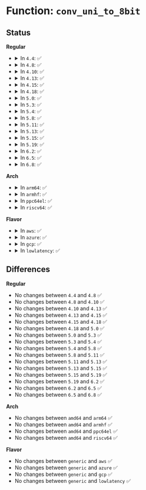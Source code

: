 # Function: <code>conv_uni_to_8bit</code>

## Status
<b>Regular</b>
<ul>
<li>
<details>
<summary>In <code>4.4</code>: ✅</summary>

```c
int conv_uni_to_8bit(u32 uni);
```

**Collision:** Unique Global

**Inline:** No

**Transformation:** False

**Instances:**

```
In drivers/tty/vt/consolemap.c (ffffffff814f62c0)
Location: drivers/tty/vt/consolemap.c:789
Inline: False
Direct callers:
  - drivers/tty/vt/keyboard.c:handle_diacr
  - drivers/tty/vt/keyboard.c:fn_enter
  - drivers/tty/vt/keyboard.c:vt_do_diacrit
  - drivers/tty/vt/keyboard.c:vt_do_diacrit
  - drivers/tty/vt/keyboard.c:vt_do_diacrit
```
**Symbols:**

```
ffffffff814f62c0-ffffffff814f62fd: conv_uni_to_8bit (STB_GLOBAL)
```
</details>
</li>
<li>
<details>
<summary>In <code>4.8</code>: ✅</summary>

```c
int conv_uni_to_8bit(u32 uni);
```

**Collision:** Unique Global

**Inline:** No

**Transformation:** False

**Instances:**

```
In drivers/tty/vt/consolemap.c (ffffffff81546e20)
Location: drivers/tty/vt/consolemap.c:788
Inline: False
Direct callers:
  - drivers/tty/vt/keyboard.c:vt_do_diacrit
  - drivers/tty/vt/keyboard.c:vt_do_diacrit
  - drivers/tty/vt/keyboard.c:vt_do_diacrit
  - drivers/tty/vt/keyboard.c:fn_enter
  - drivers/tty/vt/keyboard.c:handle_diacr
```
**Symbols:**

```
ffffffff81546e20-ffffffff81546e65: conv_uni_to_8bit (STB_GLOBAL)
```
</details>
</li>
<li>
<details>
<summary>In <code>4.10</code>: ✅</summary>

```c
int conv_uni_to_8bit(u32 uni);
```

**Collision:** Unique Global

**Inline:** No

**Transformation:** False

**Instances:**

```
In drivers/tty/vt/consolemap.c (ffffffff815734f0)
Location: drivers/tty/vt/consolemap.c:821
Inline: False
Direct callers:
  - drivers/tty/vt/keyboard.c:vt_do_diacrit
  - drivers/tty/vt/keyboard.c:vt_do_diacrit
  - drivers/tty/vt/keyboard.c:vt_do_diacrit
  - drivers/tty/vt/keyboard.c:fn_enter
  - drivers/tty/vt/keyboard.c:handle_diacr
```
**Symbols:**

```
ffffffff815734f0-ffffffff81573535: conv_uni_to_8bit (STB_GLOBAL)
```
</details>
</li>
<li>
<details>
<summary>In <code>4.13</code>: ✅</summary>

```c
int conv_uni_to_8bit(u32 uni);
```

**Collision:** Unique Global

**Inline:** No

**Transformation:** False

**Instances:**

```
In drivers/tty/vt/consolemap.c (ffffffff81587580)
Location: drivers/tty/vt/consolemap.c:797
Inline: False
Direct callers:
  - drivers/tty/vt/keyboard.c:vt_do_diacrit
  - drivers/tty/vt/keyboard.c:vt_do_diacrit
  - drivers/tty/vt/keyboard.c:vt_do_diacrit
  - drivers/tty/vt/keyboard.c:fn_enter
  - drivers/tty/vt/keyboard.c:handle_diacr
```
**Symbols:**

```
ffffffff81587580-ffffffff815875c5: conv_uni_to_8bit (STB_GLOBAL)
```
</details>
</li>
<li>
<details>
<summary>In <code>4.15</code>: ✅</summary>

```c
int conv_uni_to_8bit(u32 uni);
```

**Collision:** Unique Global

**Inline:** No

**Transformation:** False

**Instances:**

```
In drivers/tty/vt/consolemap.c (ffffffff815ec080)
Location: drivers/tty/vt/consolemap.c:798
Inline: False
Direct callers:
  - drivers/tty/vt/keyboard.c:vt_do_diacrit
  - drivers/tty/vt/keyboard.c:vt_do_diacrit
  - drivers/tty/vt/keyboard.c:vt_do_diacrit
  - drivers/tty/vt/keyboard.c:fn_enter
  - drivers/tty/vt/keyboard.c:handle_diacr
```
**Symbols:**

```
ffffffff815ec080-ffffffff815ec0c5: conv_uni_to_8bit (STB_GLOBAL)
```
</details>
</li>
<li>
<details>
<summary>In <code>4.18</code>: ✅</summary>

```c
int conv_uni_to_8bit(u32 uni);
```

**Collision:** Unique Global

**Inline:** No

**Transformation:** False

**Instances:**

```
In drivers/tty/vt/consolemap.c (ffffffff816252e0)
Location: drivers/tty/vt/consolemap.c:799
Inline: False
Direct callers:
  - drivers/tty/vt/keyboard.c:vt_do_diacrit
  - drivers/tty/vt/keyboard.c:vt_do_diacrit
  - drivers/tty/vt/keyboard.c:vt_do_diacrit
  - drivers/tty/vt/keyboard.c:fn_enter
  - drivers/tty/vt/keyboard.c:handle_diacr
```
**Symbols:**

```
ffffffff816252e0-ffffffff81625325: conv_uni_to_8bit (STB_GLOBAL)
```
</details>
</li>
<li>
<details>
<summary>In <code>5.0</code>: ✅</summary>

```c
int conv_uni_to_8bit(u32 uni);
```

**Collision:** Unique Global

**Inline:** No

**Transformation:** False

**Instances:**

```
In drivers/tty/vt/consolemap.c (ffffffff816427d0)
Location: drivers/tty/vt/consolemap.c:799
Inline: False
Direct callers:
  - drivers/tty/vt/keyboard.c:vt_do_diacrit
  - drivers/tty/vt/keyboard.c:vt_do_diacrit
  - drivers/tty/vt/keyboard.c:vt_do_diacrit
  - drivers/tty/vt/keyboard.c:fn_enter
  - drivers/tty/vt/keyboard.c:handle_diacr
```
**Symbols:**

```
ffffffff816427d0-ffffffff81642815: conv_uni_to_8bit (STB_GLOBAL)
```
</details>
</li>
<li>
<details>
<summary>In <code>5.3</code>: ✅</summary>

```c
int conv_uni_to_8bit(u32 uni);
```

**Collision:** Unique Global

**Inline:** No

**Transformation:** False

**Instances:**

```
In drivers/tty/vt/consolemap.c (ffffffff81676d70)
Location: drivers/tty/vt/consolemap.c:799
Inline: False
Direct callers:
  - drivers/tty/vt/keyboard.c:vt_do_diacrit
  - drivers/tty/vt/keyboard.c:vt_do_diacrit
  - drivers/tty/vt/keyboard.c:vt_do_diacrit
  - drivers/tty/vt/keyboard.c:fn_enter
  - drivers/tty/vt/keyboard.c:handle_diacr
```
**Symbols:**

```
ffffffff81676d70-ffffffff81676db5: conv_uni_to_8bit (STB_GLOBAL)
```
</details>
</li>
<li>
<details>
<summary>In <code>5.4</code>: ✅</summary>

```c
int conv_uni_to_8bit(u32 uni);
```

**Collision:** Unique Global

**Inline:** No

**Transformation:** False

**Instances:**

```
In drivers/tty/vt/consolemap.c (ffffffff81699510)
Location: drivers/tty/vt/consolemap.c:799
Inline: False
Direct callers:
  - drivers/tty/vt/keyboard.c:vt_do_diacrit
  - drivers/tty/vt/keyboard.c:vt_do_diacrit
  - drivers/tty/vt/keyboard.c:vt_do_diacrit
  - drivers/tty/vt/keyboard.c:fn_enter
  - drivers/tty/vt/keyboard.c:handle_diacr
```
**Symbols:**

```
ffffffff81699510-ffffffff81699555: conv_uni_to_8bit (STB_GLOBAL)
```
</details>
</li>
<li>
<details>
<summary>In <code>5.8</code>: ✅</summary>

```c
int conv_uni_to_8bit(u32 uni);
```

**Collision:** Unique Global

**Inline:** No

**Transformation:** False

**Instances:**

```
In drivers/tty/vt/consolemap.c (ffffffff8174b8f0)
Location: drivers/tty/vt/consolemap.c:799
Inline: False
Direct callers:
  - drivers/tty/vt/keyboard.c:vt_do_diacrit
  - drivers/tty/vt/keyboard.c:vt_do_diacrit
  - drivers/tty/vt/keyboard.c:vt_do_diacrit
  - drivers/tty/vt/keyboard.c:fn_enter
  - drivers/tty/vt/keyboard.c:handle_diacr
```
**Symbols:**

```
ffffffff8174b8f0-ffffffff8174b935: conv_uni_to_8bit (STB_GLOBAL)
```
</details>
</li>
<li>
<details>
<summary>In <code>5.11</code>: ✅</summary>

```c
int conv_uni_to_8bit(u32 uni);
```

**Collision:** Unique Global

**Inline:** No

**Transformation:** False

**Instances:**

```
In drivers/tty/vt/consolemap.c (ffffffff81767000)
Location: drivers/tty/vt/consolemap.c:798
Inline: False
Direct callers:
  - drivers/tty/vt/keyboard.c:vt_do_diacrit
  - drivers/tty/vt/keyboard.c:vt_do_diacrit
  - drivers/tty/vt/keyboard.c:vt_do_diacrit
  - drivers/tty/vt/keyboard.c:fn_enter
  - drivers/tty/vt/keyboard.c:handle_diacr
```
**Symbols:**

```
ffffffff81767000-ffffffff81767045: conv_uni_to_8bit (STB_GLOBAL)
```
</details>
</li>
<li>
<details>
<summary>In <code>5.13</code>: ✅</summary>

```c
int conv_uni_to_8bit(u32 uni);
```

**Collision:** Unique Global

**Inline:** No

**Transformation:** False

**Instances:**

```
In drivers/tty/vt/consolemap.c (ffffffff8174ac40)
Location: drivers/tty/vt/consolemap.c:798
Inline: False
Direct callers:
  - drivers/tty/vt/keyboard.c:vt_do_diacrit
  - drivers/tty/vt/keyboard.c:vt_do_diacrit
  - drivers/tty/vt/keyboard.c:vt_do_diacrit
  - drivers/tty/vt/keyboard.c:fn_enter
  - drivers/tty/vt/keyboard.c:handle_diacr
```
**Symbols:**

```
ffffffff8174ac40-ffffffff8174ac85: conv_uni_to_8bit (STB_GLOBAL)
```
</details>
</li>
<li>
<details>
<summary>In <code>5.15</code>: ✅</summary>

```c
int conv_uni_to_8bit(u32 uni);
```

**Collision:** Unique Global

**Inline:** No

**Transformation:** False

**Instances:**

```
In drivers/tty/vt/consolemap.c (ffffffff817cc540)
Location: drivers/tty/vt/consolemap.c:798
Inline: False
Direct callers:
  - drivers/tty/vt/keyboard.c:vt_do_diacrit
  - drivers/tty/vt/keyboard.c:vt_do_diacrit
  - drivers/tty/vt/keyboard.c:vt_do_diacrit
  - drivers/tty/vt/keyboard.c:fn_enter
  - drivers/tty/vt/keyboard.c:handle_diacr
```
**Symbols:**

```
ffffffff817cc540-ffffffff817cc5e9: conv_uni_to_8bit (STB_GLOBAL)
```
</details>
</li>
<li>
<details>
<summary>In <code>5.19</code>: ✅</summary>

```c
int conv_uni_to_8bit(u32 uni);
```

**Collision:** Unique Global

**Inline:** No

**Transformation:** False

**Instances:**

```
In drivers/tty/vt/consolemap.c (ffffffff81909f00)
Location: drivers/tty/vt/consolemap.c:798
Inline: False
Direct callers:
  - drivers/tty/vt/keyboard.c:vt_do_diacrit
  - drivers/tty/vt/keyboard.c:vt_do_diacrit
  - drivers/tty/vt/keyboard.c:vt_do_diacrit
  - drivers/tty/vt/keyboard.c:fn_enter
  - drivers/tty/vt/keyboard.c:handle_diacr
```
**Symbols:**

```
ffffffff81909f00-ffffffff81909fb4: conv_uni_to_8bit (STB_GLOBAL)
```
</details>
</li>
<li>
<details>
<summary>In <code>6.2</code>: ✅</summary>

```c
int conv_uni_to_8bit(u32 uni);
```

**Collision:** Unique Global

**Inline:** No

**Transformation:** False

**Instances:**

```
In drivers/tty/vt/consolemap.c (ffffffff81a64600)
Location: drivers/tty/vt/consolemap.c:853
Inline: False
Direct callers:
  - drivers/tty/vt/keyboard.c:vt_do_diacrit
  - drivers/tty/vt/keyboard.c:vt_do_diacrit
  - drivers/tty/vt/keyboard.c:vt_do_diacrit
  - drivers/tty/vt/keyboard.c:fn_enter
  - drivers/tty/vt/keyboard.c:handle_diacr
```
**Symbols:**

```
ffffffff81a64600-ffffffff81a646c4: conv_uni_to_8bit (STB_GLOBAL)
```
</details>
</li>
<li>
<details>
<summary>In <code>6.5</code>: ✅</summary>

```c
int conv_uni_to_8bit(u32 uni);
```

**Collision:** Unique Global

**Inline:** No

**Transformation:** False

**Instances:**

```
In drivers/tty/vt/consolemap.c (ffffffff81aaecb0)
Location: drivers/tty/vt/consolemap.c:853
Inline: False
Direct callers:
  - drivers/tty/vt/keyboard.c:vt_do_diacrit
  - drivers/tty/vt/keyboard.c:vt_do_diacrit
  - drivers/tty/vt/keyboard.c:vt_do_diacrit
  - drivers/tty/vt/keyboard.c:fn_enter
  - drivers/tty/vt/keyboard.c:handle_diacr
```
**Symbols:**

```
ffffffff81aaecb0-ffffffff81aaed74: conv_uni_to_8bit (STB_GLOBAL)
```
</details>
</li>
<li>
<details>
<summary>In <code>6.8</code>: ✅</summary>

```c
int conv_uni_to_8bit(u32 uni);
```

**Collision:** Unique Global

**Inline:** No

**Transformation:** False

**Instances:**

```
In drivers/tty/vt/consolemap.c (ffffffff81b019a0)
Location: drivers/tty/vt/consolemap.c:853
Inline: False
Direct callers:
  - drivers/tty/vt/keyboard.c:vt_do_diacrit
  - drivers/tty/vt/keyboard.c:vt_do_diacrit
  - drivers/tty/vt/keyboard.c:vt_do_diacrit
  - drivers/tty/vt/keyboard.c:fn_enter
  - drivers/tty/vt/keyboard.c:handle_diacr
```
**Symbols:**

```
ffffffff81b019a0-ffffffff81b01a64: conv_uni_to_8bit (STB_GLOBAL)
```
</details>
</li>
</ul>
<b>Arch</b>
<ul>
<li>
<details>
<summary>In <code>arm64</code>: ✅</summary>

```c
int conv_uni_to_8bit(u32 uni);
```

**Collision:** Unique Global

**Inline:** No

**Transformation:** False

**Instances:**

```
In drivers/tty/vt/consolemap.c (ffff8000108703d0)
Location: drivers/tty/vt/consolemap.c:799
Inline: False
Direct callers:
  - drivers/tty/vt/keyboard.c:vt_do_diacrit
  - drivers/tty/vt/keyboard.c:vt_do_diacrit
  - drivers/tty/vt/keyboard.c:vt_do_diacrit
  - drivers/tty/vt/keyboard.c:fn_enter
  - drivers/tty/vt/keyboard.c:handle_diacr
```
**Symbols:**

```
ffff8000108703d0-ffff800010870448: conv_uni_to_8bit (STB_GLOBAL)
```
</details>
</li>
<li>
<details>
<summary>In <code>armhf</code>: ✅</summary>

```c
int conv_uni_to_8bit(u32 uni);
```

**Collision:** Unique Global

**Inline:** No

**Transformation:** False

**Instances:**

```
In drivers/tty/vt/consolemap.c (c09735cc)
Location: drivers/tty/vt/consolemap.c:799
Inline: False
Direct callers:
  - drivers/tty/vt/keyboard.c:vt_do_diacrit
  - drivers/tty/vt/keyboard.c:vt_do_diacrit
  - drivers/tty/vt/keyboard.c:vt_do_diacrit
  - drivers/tty/vt/keyboard.c:fn_enter
  - drivers/tty/vt/keyboard.c:handle_diacr
```
**Symbols:**

```
c09735cc-c0973634: conv_uni_to_8bit (STB_GLOBAL)
```
</details>
</li>
<li>
<details>
<summary>In <code>ppc64el</code>: ✅</summary>

```c
int conv_uni_to_8bit(u32 uni);
```

**Collision:** Unique Global

**Inline:** No

**Transformation:** False

**Instances:**

```
In drivers/tty/vt/consolemap.c (c000000000910300)
Location: drivers/tty/vt/consolemap.c:799
Inline: False
Direct callers:
  - drivers/tty/vt/keyboard.c:vt_do_diacrit
  - drivers/tty/vt/keyboard.c:vt_do_diacrit
  - drivers/tty/vt/keyboard.c:vt_do_diacrit
  - drivers/tty/vt/keyboard.c:fn_enter
  - drivers/tty/vt/keyboard.c:handle_diacr
```
**Symbols:**

```
c000000000910300-c00000000091037c: conv_uni_to_8bit (STB_GLOBAL)
```
</details>
</li>
<li>
<details>
<summary>In <code>riscv64</code>: ✅</summary>

```c
int conv_uni_to_8bit(u32 uni);
```

**Collision:** Unique Global

**Inline:** No

**Transformation:** False

**Instances:**

```
In drivers/tty/vt/consolemap.c (ffffffe000542710)
Location: drivers/tty/vt/consolemap.c:799
Inline: False
Direct callers:
  - drivers/tty/vt/keyboard.c:vt_do_diacrit
  - drivers/tty/vt/keyboard.c:vt_do_diacrit
  - drivers/tty/vt/keyboard.c:vt_do_diacrit
  - drivers/tty/vt/keyboard.c:fn_enter
  - drivers/tty/vt/keyboard.c:handle_diacr
```
**Symbols:**

```
ffffffe000542710-ffffffe00054276c: conv_uni_to_8bit (STB_GLOBAL)
```
</details>
</li>
</ul>
<b>Flavor</b>
<ul>
<li>
<details>
<summary>In <code>aws</code>: ✅</summary>

```c
int conv_uni_to_8bit(u32 uni);
```

**Collision:** Unique Global

**Inline:** No

**Transformation:** False

**Instances:**

```
In drivers/tty/vt/consolemap.c (ffffffff8165ef70)
Location: drivers/tty/vt/consolemap.c:799
Inline: False
Direct callers:
  - drivers/tty/vt/keyboard.c:vt_do_diacrit
  - drivers/tty/vt/keyboard.c:vt_do_diacrit
  - drivers/tty/vt/keyboard.c:vt_do_diacrit
  - drivers/tty/vt/keyboard.c:fn_enter
  - drivers/tty/vt/keyboard.c:handle_diacr
```
**Symbols:**

```
ffffffff8165ef70-ffffffff8165efb5: conv_uni_to_8bit (STB_GLOBAL)
```
</details>
</li>
<li>
<details>
<summary>In <code>azure</code>: ✅</summary>

```c
int conv_uni_to_8bit(u32 uni);
```

**Collision:** Unique Global

**Inline:** No

**Transformation:** False

**Instances:**

```
In drivers/tty/vt/consolemap.c (ffffffff8163f2f0)
Location: drivers/tty/vt/consolemap.c:799
Inline: False
Direct callers:
  - drivers/tty/vt/keyboard.c:vt_do_diacrit
  - drivers/tty/vt/keyboard.c:vt_do_diacrit
  - drivers/tty/vt/keyboard.c:vt_do_diacrit
  - drivers/tty/vt/keyboard.c:fn_enter
  - drivers/tty/vt/keyboard.c:handle_diacr
```
**Symbols:**

```
ffffffff8163f2f0-ffffffff8163f335: conv_uni_to_8bit (STB_GLOBAL)
```
</details>
</li>
<li>
<details>
<summary>In <code>gcp</code>: ✅</summary>

```c
int conv_uni_to_8bit(u32 uni);
```

**Collision:** Unique Global

**Inline:** No

**Transformation:** False

**Instances:**

```
In drivers/tty/vt/consolemap.c (ffffffff8168d350)
Location: drivers/tty/vt/consolemap.c:799
Inline: False
Direct callers:
  - drivers/tty/vt/keyboard.c:vt_do_diacrit
  - drivers/tty/vt/keyboard.c:vt_do_diacrit
  - drivers/tty/vt/keyboard.c:vt_do_diacrit
  - drivers/tty/vt/keyboard.c:fn_enter
  - drivers/tty/vt/keyboard.c:handle_diacr
```
**Symbols:**

```
ffffffff8168d350-ffffffff8168d395: conv_uni_to_8bit (STB_GLOBAL)
```
</details>
</li>
<li>
<details>
<summary>In <code>lowlatency</code>: ✅</summary>

```c
int conv_uni_to_8bit(u32 uni);
```

**Collision:** Unique Global

**Inline:** No

**Transformation:** False

**Instances:**

```
In drivers/tty/vt/consolemap.c (ffffffff816a7950)
Location: drivers/tty/vt/consolemap.c:799
Inline: False
Direct callers:
  - drivers/tty/vt/keyboard.c:vt_do_diacrit
  - drivers/tty/vt/keyboard.c:vt_do_diacrit
  - drivers/tty/vt/keyboard.c:vt_do_diacrit
  - drivers/tty/vt/keyboard.c:fn_enter
  - drivers/tty/vt/keyboard.c:handle_diacr
```
**Symbols:**

```
ffffffff816a7950-ffffffff816a7995: conv_uni_to_8bit (STB_GLOBAL)
```
</details>
</li>
</ul>

## Differences
<b>Regular</b>
<ul>
<li>
No changes between <code>4.4</code> and <code>4.8</code> ✅
</li>
<li>
No changes between <code>4.8</code> and <code>4.10</code> ✅
</li>
<li>
No changes between <code>4.10</code> and <code>4.13</code> ✅
</li>
<li>
No changes between <code>4.13</code> and <code>4.15</code> ✅
</li>
<li>
No changes between <code>4.15</code> and <code>4.18</code> ✅
</li>
<li>
No changes between <code>4.18</code> and <code>5.0</code> ✅
</li>
<li>
No changes between <code>5.0</code> and <code>5.3</code> ✅
</li>
<li>
No changes between <code>5.3</code> and <code>5.4</code> ✅
</li>
<li>
No changes between <code>5.4</code> and <code>5.8</code> ✅
</li>
<li>
No changes between <code>5.8</code> and <code>5.11</code> ✅
</li>
<li>
No changes between <code>5.11</code> and <code>5.13</code> ✅
</li>
<li>
No changes between <code>5.13</code> and <code>5.15</code> ✅
</li>
<li>
No changes between <code>5.15</code> and <code>5.19</code> ✅
</li>
<li>
No changes between <code>5.19</code> and <code>6.2</code> ✅
</li>
<li>
No changes between <code>6.2</code> and <code>6.5</code> ✅
</li>
<li>
No changes between <code>6.5</code> and <code>6.8</code> ✅
</li>
</ul>
<b>Arch</b>
<ul>
<li>
No changes between <code>amd64</code> and <code>arm64</code> ✅
</li>
<li>
No changes between <code>amd64</code> and <code>armhf</code> ✅
</li>
<li>
No changes between <code>amd64</code> and <code>ppc64el</code> ✅
</li>
<li>
No changes between <code>amd64</code> and <code>riscv64</code> ✅
</li>
</ul>
<b>Flavor</b>
<ul>
<li>
No changes between <code>generic</code> and <code>aws</code> ✅
</li>
<li>
No changes between <code>generic</code> and <code>azure</code> ✅
</li>
<li>
No changes between <code>generic</code> and <code>gcp</code> ✅
</li>
<li>
No changes between <code>generic</code> and <code>lowlatency</code> ✅
</li>
</ul>

